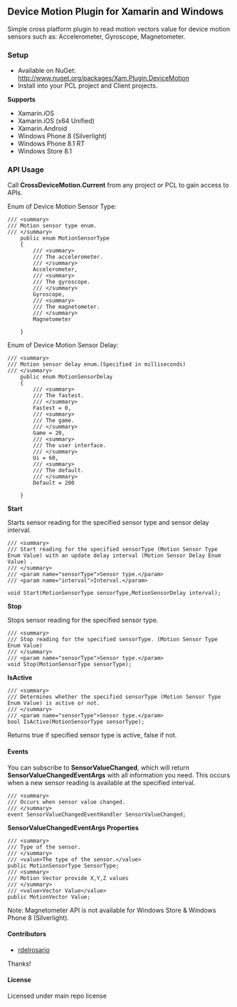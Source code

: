 ## Device Motion Plugin for Xamarin and Windows

Simple cross platform plugin to read motion vectors value  for device motion sensors such as:  Accelerometer, Gyroscope, Magnetometer. 

### Setup
* Available on NuGet: http://www.nuget.org/packages/Xam.Plugin.DeviceMotion
* Install into your PCL project and Client projects.

**Supports**
* Xamarin.iOS
* Xamarin.iOS (x64 Unified)
* Xamarin.Android
* Windows Phone 8 (Silverlight)
* Windows Phone 8.1 RT
* Windows Store 8.1

### API Usage

Call **CrossDeviceMotion.Current** from any project or PCL to gain access to APIs.

Enum of Device Motion Sensor Type:

```
/// <summary>
/// Motion sensor type enum. 
/// </summary>
	public enum MotionSensorType
	{
		/// <summary>
		/// The accelerometer.
		/// </summary>
		Accelerometer,
		/// <summary>
		/// The gyroscope.
		/// </summary>
		Gyroscope,
		/// <summary>
		/// The magnetometer.
		/// </summary>
		Magnetometer

	}
```
Enum of Device Motion Sensor Delay:

```
/// <summary>
/// Motion sensor delay enum.(Specified in milliseconds)
/// </summary>
	public enum MotionSensorDelay 
	{
		/// <summary>
		/// The fastest.
		/// </summary>
		Fastest = 0,
		/// <summary>
		/// The game.
		/// </summary>
		Game = 20,
		/// <summary>
		/// The user interface.
		/// </summary>
		Ui = 60,
		/// <summary>
		/// The default.
		/// </summary>
		Default = 200

	}
```

**Start**

Starts sensor reading for the specified sensor type and sensor delay interval.
```
/// <summary>
/// Start reading for the specified sensorType (Motion Sensor Type Enum Value) with an update delay interval (Motion Sensor Delay Enum Value) .
/// </summary>
/// <param name="sensorType">Sensor type.</param>
/// <param name="interval">Interval.</param>

void Start(MotionSensorType sensorType,MotionSensorDelay interval);
```

**Stop**

Stops sensor reading for the specified sensor type.
```
/// <summary>
/// Stop reading for the specified sensorType. (Motion Sensor Type Enum Value)
/// </summary>
/// <param name="sensorType">Sensor type.</param>
void Stop(MotionSensorType sensorType);
```

**IsActive**
```
/// <summary>
/// Determines whether the specified sensorType (Motion Sensor Type Enum Value) is active or not.
/// </summary>
/// <param name="sensorType">Sensor type.</param>
bool IsActive(MotionSensorType sensorType);
```

Returns true if specified sensor type is active, false if not.

#### Events

You can subscribe to <b>SensorValueChanged</b>, which will return <b>SensorValueChangedEventArgs</b> with all information you need. This occurs when a new sensor reading is available at the specified interval.

```
/// <summary>
/// Occurs when sensor value changed.
/// </summary>
event SensorValueChangedEventHandler SensorValueChanged;
```
**SensorValueChangedEventArgs Properties**
```
/// <summary>
/// Type of the sensor.
/// </summary>
/// <value>The type of the sensor.</value>
public MotionSensorType SensorType;
/// <summary>
/// Motion Vector provide X,Y,Z values
/// </summary>
/// <value>Vector Value</value>
public MotionVector Value;
```

Note: Magnetometer API is not available for Windows Store & Windows Phone 8 (Silverlight).

#### Contributors
* [rdelrosario](https://github.com/rdelrosario)

Thanks!

#### License
Licensed under main repo license